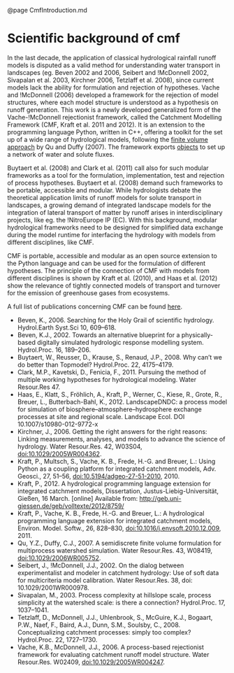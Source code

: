 @page CmfIntroduction.md

# Scientific background of cmf

In the last decade, the application of classical hydrological rainfall
runoff models is disputed as a valid method for understanding water
transport in landscapes (eg. Beven 2002 and 2006, Seibert and
\!McDonnell 2002, Sivapalan et al. 2003, Kirchner 2006, Tetzlaff et al.
2008), since current models lack the ability for formulation and
rejection of hypotheses. Vache and \!McDonnell (2006) developed a
framework for the rejection of model structures, where each model
structure is understood as a hypothesis on runoff generation. This work
is a newly developed generalized form of the Vache-\!McDonnell
rejectionist framework, called the Catchment Modelling Framework (CMF,
Kraft et al. 2011 and 2012). It is an extension to the programming
language Python, written in C++, offering a toolkit for the set up of a
wide range of hydrological models, following the [finite volume
approach](FiniteVolumeMethod.md) by Qu and Duffy (2007). The framework
exports [objects](CmfSoftwareObjects.md) to set up a network of water
and solute fluxes.

Buytaert et al. (2008) and Clark et al. (2011) call also for such
modular frameworks as a tool for the formulation, implementation, test
and rejection of process hypotheses. Buytaert et al. (2008) demand such
frameworks to be portable, accessible and modular. While hydrologists
debate the theoretical application limits of runoff models for solute
transport in landscapes, a growing demand of integrated landscape models
for the integration of lateral transport of matter by runoff arises in
interdisciplinary projects, like eg. the \!NitroEurope IP (EC). With
this background, modular hydrological frameworks need to be designed for
simplified data exchange during the model runtime for interfacing the
hydrology with models from different disciplines, like CMF.

CMF is portable, accessible and modular as an open source extension to
the Python language and can be used for the formulation of different
hypotheses. The principle of the connection of CMF with models from
different disciplines is shown by Kraft et al. (2010), and Haas et al.
(2012) show the relevance of tightly connected models of transport and
turnover for the emission of greenhouse gases from ecosystems.

A full list of publications concerning CMF can be found
[here](PublicationList.md).

- Beven, K., 2006. Searching for the Holy Grail of scientific
  hydrology. Hydrol.Earth Syst.Sci 10, 609–618.
- Beven, K.J., 2002.
  Towards an alternative blueprint for a physically-based digitally
  simulated hydrologic response modelling system. Hydrol.Proc. 16,
  189–206. 
- Buytaert, W., Reusser, D., Krause, S., Renaud, J.P., 2008.
  Why can’t we do better than Topmodel? Hydrol.Proc. 22, 4175–4179. 
- Clark, M.P., Kavetski, D., Fenicia, F., 2011. Pursuing the method of
  multiple working hypotheses for hydrological modeling. Water Resour.Res
  47.
- Haas, E., Klatt, S., Fröhlich, A., Kraft, P., Werner, C., Kiese,
  R., Grote, R., Breuer, L., Butterbach-Bahl, K., 2012. LandscapeDNDC: a
  process model for simulation of biosphere–atmosphere–hydrosphere
  exchange processes at site and regional scale. Landscape Ecol. DOI
  10.1007/s10980-012-9772-x
- Kirchner, J., 2006. Getting the right answers for the right reasons: 
  Linking measurements, analyses, and models to advance the science of 
  hydrology. Water Resour.Res. 42, W03S04, <doi:10.1029/2005WR004362>.
- Kraft, P., Multsch, S., Vache, K.
  B., Frede, H.-G. and Breuer, L.: Using Python as a coupling platform for
  integrated catchment models, Adv. Geosci., 27, 51–56, <doi:10.5194/adgeo-27-51-2010>, 2010.
- Kraft, P., 2012. A hydrological
  programming language extension for integrated catchment models,
  Dissertation, Justus-Liebig-Universität, Gießen, 16 March. [online]
  Available from: <http://geb.uni-giessen.de/geb/volltexte/2012/8759/>
- Kraft, P., Vache, K. B., Frede, H.-G. and Breuer, L.: A hydrological
  programming language extension for integrated catchment models, Environ.
  Model. Softw., 26, 828–830, <doi:10.1016/j.envsoft.2010.12.009>, 2011.
- Qu, Y.Z., Duffy, C.J., 2007. A semidiscrete finite volume formulation
  for multiprocess watershed simulation. Water Resour.Res. 43, W08419,
  <doi:10.1029/2006WR005752>.
- Seibert, J., \!McDonnell, J.J., 2002. On
  the dialog between experimentalist and modeler in catchment hydrology:
  Use of soft data for multicriteria model calibration. Water Resour.Res.
  38, doi: 10.1029/2001WR000978.
- Sivapalan, M., 2003. Process complexity
  at hillslope scale, process simplicity at the watershed scale: is there
  a connection? Hydrol.Proc. 17, 1037–1041.
- Tetzlaff, D., McDonnell,
  J.J., Uhlenbrook, S., McGuire, K.J., Bogaart, P.W., Naef, F., Baird,
  A.J., Dunn, S.M., Soulsby, C., 2008. Conceptualizing catchment
  processes: simply too complex? Hydrol.Proc. 22, 1727–1730.
- Vache,  K.B., McDonnell, J.J., 2006. A process-based rejectionist framework
  for evaluating catchment runoff model structure. Water Resour.Res.
  W02409, <doi:10.1029/2005WR004247>.

